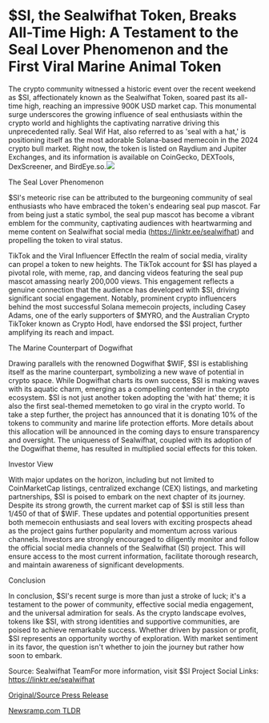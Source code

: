 # $SI, the Sealwifhat Token, Breaks All-Time High: A Testament to the Seal Lover Phenomenon and the First Viral Marine Animal Token

The crypto community witnessed a historic event over the recent weekend as $SI, affectionately known as the Sealwifhat Token, soared past its all-time high, reaching an impressive 900K USD market cap. This monumental surge underscores the growing influence of seal enthusiasts within the crypto world and highlights the captivating narrative driving this unprecedented rally. Seal Wif Hat, also referred to as 'seal with a hat,' is positioning itself as the most adorable Solana-based memecoin in the 2024 crypto bull market. Right now, the token is listed on Raydium and Jupiter Exchanges, and its information is available on CoinGecko, DEXTools, DexScreener, and BirdEye.so.![](https://api.blockchainwire.io/uploads/Etkaan/editor_image/5a12ffdf-c130-415a-bf45-3db5834b0227.jpg)

The Seal Lover Phenomenon

$SI's meteoric rise can be attributed to the burgeoning community of seal enthusiasts who have embraced the token's endearing seal pup mascot. Far from being just a static symbol, the seal pup mascot has become a vibrant emblem for the community, captivating audiences with heartwarming and meme content on Sealwifhat social media (https://linktr.ee/sealwifhat) and propelling the token to viral status.

TikTok and the Viral Influencer EffectIn the realm of social media, virality can propel a token to new heights. The TikTok account for $SI has played a pivotal role, with meme, rap, and dancing videos featuring the seal pup mascot amassing nearly 200,000 views. This engagement reflects a genuine connection that the audience has developed with $SI, driving significant social engagement. Notably, prominent crypto influencers behind the most successful Solana memecoin projects, including Casey Adams, one of the early supporters of $MYRO, and the Australian Crypto TikToker known as Crypto Hodl, have endorsed the $SI project, further amplifying its reach and impact.

The Marine Counterpart of Dogwifhat

Drawing parallels with the renowned Dogwifhat $WIF, $SI is establishing itself as the marine counterpart, symbolizing a new wave of potential in crypto space. While Dogwifhat charts its own success, $SI is making waves with its aquatic charm, emerging as a compelling contender in the crypto ecosystem. $SI is not just another token adopting the 'with hat' theme; it is also the first seal-themed memetoken to go viral in the crypto world. To take a step further, the project has announced that it is donating 10% of the tokens to community and marine life protection efforts. More details about this allocation will be announced in the coming days to ensure transparency and oversight. The uniqueness of Sealwifhat, coupled with its adoption of the Dogwifhat theme, has resulted in multiplied social effects for this token.

Investor View

With major updates on the horizon, including but not limited to CoinMarketCap listings, centralized exchange (CEX) listings, and marketing partnerships, $SI is poised to embark on the next chapter of its journey. Despite its strong growth, the current market cap of $SI is still less than 1/450 of that of $WIF. These updates and potential opportunities present both memecoin enthusiasts and seal lovers with exciting prospects ahead as the project gains further popularity and momentum across various channels. Investors are strongly encouraged to diligently monitor and follow the official social media channels of the Sealwifhat (SI) project. This will ensure access to the most current information, facilitate thorough research, and maintain awareness of significant developments.

Conclusion

In conclusion, $SI's recent surge is more than just a stroke of luck; it's a testament to the power of community, effective social media engagement, and the universal admiration for seals. As the crypto landscape evolves, tokens like $SI, with strong identities and supportive communities, are poised to achieve remarkable success. Whether driven by passion or profit, $SI represents an opportunity worthy of exploration. With market sentiment in its favor, the question isn't whether to join the journey but rather how soon to embark.

Source: Sealwifhat TeamFor more information, visit $SI Project Social Links: https://linktr.ee/sealwifhat 

[Original/Source Press Release](https://blockchainwire.io/press-release/si-the-sealwifhat-token-breaks-all-time-high-a-testament-to-the-seal-lover-phenomenon-and-the-first-viral-marine-animal-token) 

[Newsramp.com TLDR](https://newsramp.com/None) 
